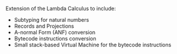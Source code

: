Extension of the Lambda Calculus to include:
- Subtyping for natural numbers
- Records and Projections
- A-normal Form (ANF) conversion
- Bytecode instructions conversion
- Small stack-based Virtual Machine for the bytecode instructions 
